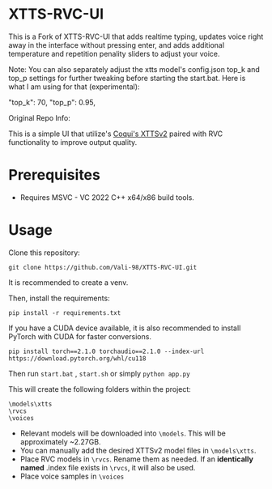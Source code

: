 # XTTS-RVC-UI

This is a Fork of XTTS-RVC-UI that adds realtime typing, updates voice right away in the interface without pressing enter, and adds additional temperature and repetition penality sliders to adjust your voice. 

Note: You can also separately adjust the xtts model's config.json top_k and top_p settings for further tweaking before starting the start.bat. Here is what I am using for that (experimental):

"top_k": 70,
"top_p": 0.95,

Original Repo Info:

This is a simple UI that utilize's [Coqui's XTTSv2](https://github.com/coqui-ai/TTS) paired with RVC functionality to improve output quality.

# Prerequisites

- Requires MSVC - VC 2022 C++ x64/x86 build tools.

# Usage

Clone this repository:

```
git clone https://github.com/Vali-98/XTTS-RVC-UI.git
```

It is recommended to create a venv.

Then, install the requirements:

```
pip install -r requirements.txt
```

If you have a CUDA device available, it is also recommended to install PyTorch with CUDA for faster conversions.

```
pip install torch==2.1.0 torchaudio==2.1.0 --index-url https://download.pytorch.org/whl/cu118
```

Then run `start.bat` , `start.sh` or simply `python app.py`

This will create the following folders within the project:

```
\models\xtts
\rvcs
\voices
```
- Relevant models will be downloaded into `\models`. This will be approximately ~2.27GB.
- You can manually add the desired XTTSv2 model files in `\models\xtts`.
- Place RVC models in `\rvcs`. Rename them as needed. If an **identically named** .index file exists in `\rvcs`, it will also be used.
- Place voice samples in `\voices`

